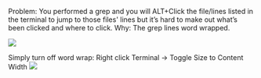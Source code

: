 Problem: You performed a grep and you will ALT+Click the file/lines listed in the terminal to jump to those files' lines but it’s hard to make out what’s been clicked and where to click.
Why: The grep lines word wrapped.

![](https://i.imgur.com/nZJALJw.png)

Simply turn off word wrap:
Right click Terminal → Toggle Size to Content Width
![](https://i.imgur.com/84XInrM.png)

